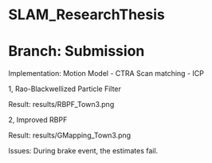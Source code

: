 # SLAM_ResearchThesis 
# Branch: Submission

Implementation:
Motion Model - CTRA
Scan matching - ICP

1, Rao-Blackwellized Particle Filter

Result:
results/RBPF_Town3.png


2, Improved RBPF

Result:
results/GMapping_Town3.png

Issues:
During brake event, the estimates fail.
